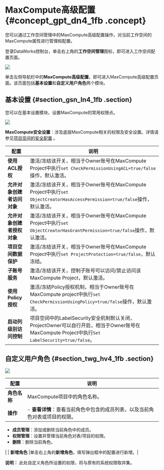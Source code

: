 # MaxCompute高级配置 {#concept_gpt_dn4_1fb .concept}

您可以通过工作空间管理中的MaxCompute高级配置操作，对当前工作空间的MaxCompute属性进行管理和配置。

登录DataWorks控制台，单击右上角的**工作空间管理**图标，即可进入工作空间配置页面。

![](http://static-aliyun-doc.oss-cn-hangzhou.aliyuncs.com/assets/img/20193/156151721349187_zh-CN.png)

单击左侧导航栏中的**MaxCompute高级配置**，即可进入MaxCompute高级配置页面。该页面包括**基本设置**和**自定义用户角色**两个模块。

## 基本设置 {#section_gsn_ln4_1fb .section}

您可以在基本设置模块，设置MaxCompute的常用权限点。

![](http://static-aliyun-doc.oss-cn-hangzhou.aliyuncs.com/assets/img/20193/156151721411291_zh-CN.png)

 **MaxCompute安全设置**：涉及底层MaxCompute相关的权限及安全设置。详情请参见[项目空间的安全配置](../../../../intl.zh-CN/管理/安全功能详解/项目空间的安全配置.md#) 。

|配置|说明|
|--|--|
| **使用ACL授权** |激活/冻结该开关，相当于Owner账号在MaxCompute Project中执行`set CheckPermissionUsingACL=true/false`操作，默认激活。|
| **允许对象创建者访问对象** |激活/冻结该开关，相当于Owner账号在MaxCompute Project中执行`set ObjectCreatorHasAccessPermission=true/false`操作，默认激活。|
| **允许对象创建者授权对象** |激活/冻结该开关，相当于Owner账号在MaxCompute Project中执行`set ObjectCreatorHasGrantPermission=true/false`操作，默认激活。|
| **项目空间数据保护** |激活/冻结该开关，相当于Owner账号在MaxCompute Project中执行`set ProjectProtection=true/false`，默认冻结。|
| **子账号服务** |激活/冻结该开关，控制子账号可以访问/禁止访问该MaxCompute Project，默认激活。|
| **使用Policy授权** |激活/冻结Policy授权机制，相当于Owner账号在MaxCompute project中执行`set CheckPermissionUsingPolicy=true/false`操作，默认激活。|
| **启动列级别访问控制** |项目空间中的LabelSecurity安全机制默认关闭，ProjectOwner可以自行开启，相当于Owner账号在MaxCompute Project中执行`Set LabelSecurity=true/false`。|

## 自定义用户角色 {#section_twg_hv4_1fb .section}

![](http://static-aliyun-doc.oss-cn-hangzhou.aliyuncs.com/assets/img/20193/156151721411293_zh-CN.png)

|配置|说明|
|--|--|
| **角色名称** |MaxCompute项目中的角色名称。|
| **操作** | -    **查看详情**：查看当前角色中包含的成员列表，以及当前角色对表或项目的权限。
-    **成员管理**：添加或删除当前角色中的成员。
-    **权限管理**：设置并管理当前角色对表/项目的权限。
-    **删除**：删除当前角色。

 |
| **新增角色** |单击右上角的**新增角色**，填写弹出框中的配置进行新增。|

**说明：** 此处自定义角色所设置的权限，将与原有的系统权限取并集。

